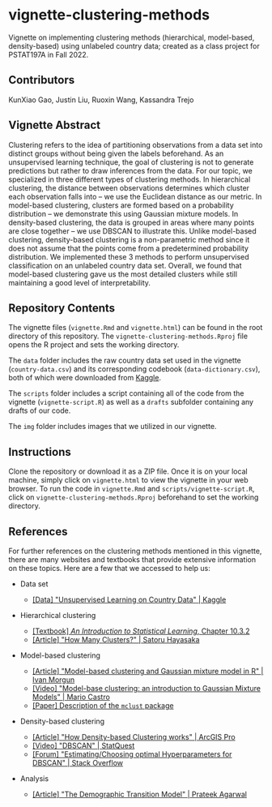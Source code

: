 # vignette-clustering-methods

Vignette on implementing clustering methods (hierarchical, model-based, density-based) using unlabeled country data; created as a class project for PSTAT197A in Fall 2022.

## Contributors

KunXiao Gao, Justin Liu, Ruoxin Wang, Kassandra Trejo 

## Vignette Abstract

Clustering refers to the idea of partitioning observations from a data set into distinct groups without being given the labels beforehand. As an unsupervised learning technique, the goal of clustering is not to generate predictions but rather to draw inferences from the data. For our topic, we specialized in three different types of clustering methods. In hierarchical clustering, the distance between observations determines which cluster each observation falls into – we use the Euclidean distance as our metric. In model-based clustering, clusters are formed based on a probability distribution – we demonstrate this using Gaussian mixture models. In density-based clustering, the data is grouped in areas where many points are close together – we use DBSCAN to illustrate this. Unlike model-based clustering, density-based clustering is a non-parametric method since it does not assume that the points come from a predetermined probability distribution. We implemented these 3 methods to perform unsupervised classification on an unlabeled country data set. Overall, we found that model-based clustering gave us the most detailed clusters while still maintaining a good level of interpretability.

## Repository Contents

The vignette files (`vignette.Rmd` and `vignette.html`) can be found in the root directory of this repository. The `vignette-clustering-methods.Rproj` file opens the R project and sets the working directory.

The `data` folder includes the raw country data set used in the vignette (`country-data.csv`) and its corresponding codebook (`data-dictionary.csv`), both of which were downloaded from [Kaggle](https://www.kaggle.com/).

The `scripts` folder includes a script containing all of the code from the vignette (`vignette-script.R`) as well as a `drafts` subfolder containing any drafts of our code.

The `img` folder includes images that we utilized in our vignette.

## Instructions

Clone the repository or download it as a ZIP file. Once it is on your local machine, simply click on `vignette.html` to view the vignette in your web browser. To run the code in `vignette.Rmd` and `scripts/vignette-script.R`, click on `vignette-clustering-methods.Rproj` beforehand to set the working directory.

## References

For further references on the clustering methods mentioned in this vignette, there are many websites and textbooks that provide extensive information on these topics. Here are a few that we accessed to help us:

-   Data set

    -   [[Data] "Unsupervised Learning on Country Data" | Kaggle](https://www.kaggle.com/datasets/rohan0301/unsupervised-learning-on-country-data)

-   Hierarchical clustering

    -   [[Textbook] *An Introduction to Statistical Learning*, Chapter 10.3.2 ](https://link.springer.com/book/10.1007/978-1-4614-7138-7)
    -   [[Article] "How Many Clusters?" | Satoru Hayasaka](https://towardsdatascience.com/how-many-clusters-6b3f220f0ef5)

-   Model-based clustering

    -   [[Article] "Model-based clustering and Gaussian mixture model in R" | Ivan Morgun](https://en.proft.me/2017/02/1/model-based-clustering-r/)
    -   [[Video] "Model-base clustering: an introduction to Gaussian Mixture Models" | Mario Castro](https://youtu.be/h7RVeO-P3zc)
    -   [[Paper] Description of the `mclust` package](https://stat.uw.edu/sites/default/files/files/reports/2012/tr597.pdf)

-   Density-based clustering

    -   [[Article] "How Density-based Clustering works" | ArcGIS Pro](https://pro.arcgis.com/en/pro-app/latest/tool-reference/spatial-statistics/how-density-based-clustering-works.htm)
    -   [[Video] "DBSCAN" | StatQuest](https://youtu.be/RDZUdRSDOok)
    -   [[Forum] "Estimating/Choosing optimal Hyperparameters for DBSCAN" | Stack Overflow](https://stackoverflow.com/questions/15050389/estimating-choosing-optimal-hyperparameters-for-dbscan)

-   Analysis

    -   [[Article] "The Demographic Transition Model" | Prateek Agarwal](https://www.intelligenteconomist.com/demographic-transition-model/)

